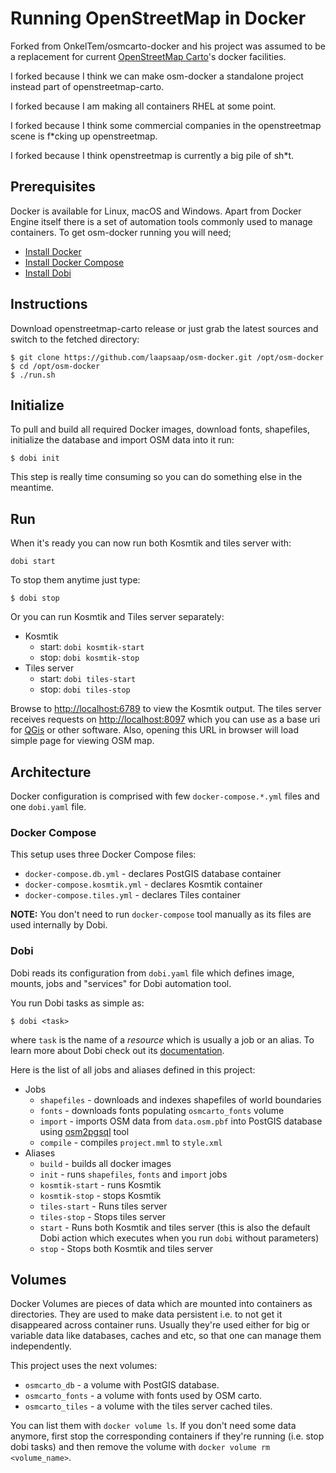 # Running OpenStreetMap in Docker

Forked from OnkelTem/osmcarto-docker and his project was assumed to be a replacement for current [OpenStreetMap Carto](https://github.com/gravitystorm/openstreetmap-carto)'s docker facilities. 

I forked because I think we can make osm-docker a standalone project instead part of openstreetmap-carto.

I forked because I am making all containers RHEL at some point.

I forked because I think some commercial companies in the openstreetmap scene is f\*cking up openstreetmap.

I forked because I think openstreetmap is currently a big pile of sh\*t.

## Prerequisites

Docker is available for Linux, macOS and Windows. Apart from Docker Engine itself there is a set of automation tools
commonly used to manage containers. To get osm-docker running you will need; 

* [Install Docker](https://docs.docker.com/engine/installation/)
* [Install Docker Compose](https://docs.docker.com/compose/install/)
* [Install Dobi](https://dnephin.github.io/dobi/install.html)

## Instructions
 
Download openstreetmap-carto release or just grab the latest sources and switch to the fetched directory:

```
$ git clone https://github.com/laapsaap/osm-docker.git /opt/osm-docker
$ cd /opt/osm-docker
$ ./run.sh
```

## Initialize

To pull and build all required Docker images, download fonts, shapefiles, initialize the database and import OSM data into it run: 
```
$ dobi init
```
This step is really time consuming so you can do something else in the meantime. 

## Run

When it's ready you can now run both Kosmtik and tiles server with:
```
dobi start
```
To stop them anytime just type:
```
$ dobi stop
```

Or you can run Kosmtik and Tiles server separately:

* Kosmtik
  * start: `dobi kosmtik-start`
  * stop: `dobi kosmtik-stop`
* Tiles server
  * start: `dobi tiles-start`
  * stop: `dobi tiles-stop`

Browse to [http://localhost:6789](http://localhost:6789) to view the Kosmtik output. The tiles server receives requests 
on [http://localhost:8097](http://localhost:8097) which you can use as a base uri for [QGis](https://www.qgis.org) 
or other software. Also, opening this URL in browser will load simple page for viewing OSM map.

## Architecture

Docker configuration is comprised with few `docker-compose.*.yml` files and one `dobi.yaml` file.

### Docker Compose

This setup uses three Docker Compose files:

* `docker-compose.db.yml` - declares PostGIS database container
* `docker-compose.kosmtik.yml` - declares Kosmtik container
* `docker-compose.tiles.yml` - declares Tiles container

**NOTE:** You don't need to run `docker-compose` tool manually as its files are used internally by Dobi.

### Dobi

Dobi reads its configuration from `dobi.yaml` file which defines image, mounts, jobs and "services" for Dobi automation tool.

You run Dobi tasks as simple as:
```
$ dobi <task>
```
where `task` is the name of a *resource* which is usually a job or an alias. To learn more about Dobi check out its [documentation](https://dnephin.github.io/dobi/).

Here is the list of all jobs and aliases defined in this project: 

* Jobs
  * `shapefiles` - downloads and indexes shapefiles of world boundaries
  * `fonts` - downloads fonts populating `osmcarto_fonts` volume
  * `import` - imports OSM data from `data.osm.pbf` into PostGIS database using [osm2pgsql](https://github.com/openstreetmap/osm2pgsql) tool
  * `compile` - compiles `project.mml` to `style.xml`
* Aliases
  * `build` - builds all docker images
  * `init` - runs `shapefiles`, `fonts` and `import` jobs
  * `kosmtik-start` - runs Kosmtik
  * `kosmtik-stop` - stops Kosmtik
  * `tiles-start` - Runs tiles server
  * `tiles-stop` - Stops tiles server
  * `start` - Runs both Kosmtik and tiles server (this is also the default Dobi action which executes when you run `dobi` without parameters) 
  * `stop` - Stops both Kosmtik and tiles server

## Volumes

Docker Volumes are pieces of data which are mounted into containers as directories. They are used to make data persistent i.e. to not get it disappeared
across container runs. Usually they're used either for big or variable data like databases, caches and etc, so that one can manage them
independently.

This project uses the next volumes:

* `osmcarto_db` - a volume with PostGIS database.
* `osmcarto_fonts` - a volume with fonts used by OSM carto.
* `osmcarto_tiles` - a volume with the tiles server cached tiles.

You can list them with `docker volume ls`. If you don't need some data anymore, first stop the corresponding containers if they're running (i.e. stop dobi tasks) 
and then remove the volume with `docker volume rm <volume_name>`.  

